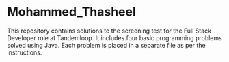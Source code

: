 # Mohammed_Thasheel
This repository contains solutions to the screening test for the Full Stack Developer role at Tandemloop. It includes four basic programming problems solved using Java. Each problem is placed in a separate file as per the instructions.
